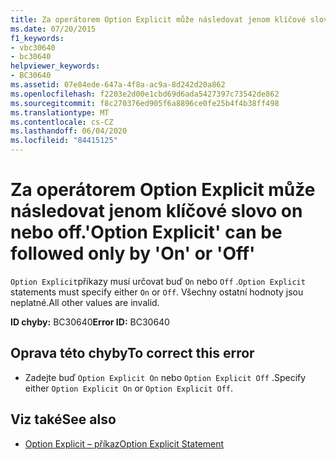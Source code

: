 ```yaml
---
title: Za operátorem Option Explicit může následovat jenom klíčové slovo on nebo off.
ms.date: 07/20/2015
f1_keywords:
- vbc30640
- bc30640
helpviewer_keywords:
- BC30640
ms.assetid: 07e84ede-647a-4f8a-ac9a-8d242d20a862
ms.openlocfilehash: f2203e2d00e1cbd69d6ada5427397c73542de862
ms.sourcegitcommit: f8c270376ed905f6a8896ce0fe25b4f4b38ff498
ms.translationtype: MT
ms.contentlocale: cs-CZ
ms.lasthandoff: 06/04/2020
ms.locfileid: "84415125"
---
```

# <a name="option-explicit-can-be-followed-only-by-on-or-off"></a><span data-ttu-id="fc28d-102">Za operátorem Option Explicit může následovat jenom klíčové slovo on nebo off.</span><span class="sxs-lookup"><span data-stu-id="fc28d-102">'Option Explicit' can be followed only by 'On' or 'Off'</span></span>
<span data-ttu-id="fc28d-103">`Option Explicit`příkazy musí určovat buď `On` nebo `Off` .</span><span class="sxs-lookup"><span data-stu-id="fc28d-103">`Option Explicit` statements must specify either `On` or `Off`.</span></span> <span data-ttu-id="fc28d-104">Všechny ostatní hodnoty jsou neplatné.</span><span class="sxs-lookup"><span data-stu-id="fc28d-104">All other values are invalid.</span></span>  
  
 <span data-ttu-id="fc28d-105">**ID chyby:** BC30640</span><span class="sxs-lookup"><span data-stu-id="fc28d-105">**Error ID:** BC30640</span></span>  
  
## <a name="to-correct-this-error"></a><span data-ttu-id="fc28d-106">Oprava této chyby</span><span class="sxs-lookup"><span data-stu-id="fc28d-106">To correct this error</span></span>  
  
- <span data-ttu-id="fc28d-107">Zadejte buď `Option Explicit On` nebo `Option Explicit Off` .</span><span class="sxs-lookup"><span data-stu-id="fc28d-107">Specify either `Option Explicit On` or `Option Explicit Off`.</span></span>  
  
## <a name="see-also"></a><span data-ttu-id="fc28d-108">Viz také</span><span class="sxs-lookup"><span data-stu-id="fc28d-108">See also</span></span>

- [<span data-ttu-id="fc28d-109">Option Explicit – příkaz</span><span class="sxs-lookup"><span data-stu-id="fc28d-109">Option Explicit Statement</span></span>](../language-reference/statements/option-explicit-statement.md)
